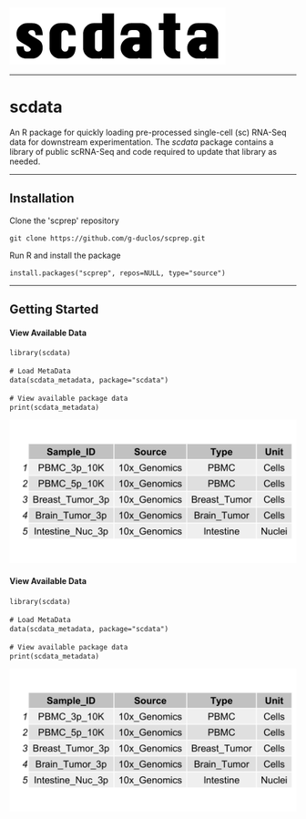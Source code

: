 ![Logo](inst/extdata/scdata_Logo.png)

***

# **scdata**
An R package for quickly loading pre-processed single-cell (sc) RNA-Seq data for downstream experimentation. The *scdata* package contains a library of public scRNA-Seq and code required to update that library as needed.

***

## Installation

Clone the 'scprep' repository
```
git clone https://github.com/g-duclos/scprep.git
```

Run R and install the package
```
install.packages("scprep", repos=NULL, type="source")
```

***

## Getting Started

#### View Available Data

```
library(scdata)

# Load MetaData
data(scdata_metadata, package="scdata")

# View available package data
print(scdata_metadata)

```
![metadata_sub](inst/extdata/scdata_metadata_sub.png)

#### View Available Data

```
library(scdata)

# Load MetaData
data(scdata_metadata, package="scdata")

# View available package data
print(scdata_metadata)

```
![metadata_sub](inst/extdata/scdata_metadata_sub.png)



